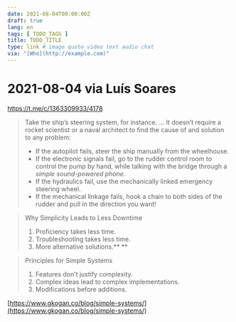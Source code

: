 ```yaml
---
date: 2021-08-04T00:00:00Z
draft: true
lang: en
tags: [ TODO_TAGS ]
title: TODO_TITLE
type: link # image quote video text audio chat
via: "[Who](http://example.com)"
---
```



# 2021-08-04 via Luís Soares
https://t.me/c/1363309933/4178


> Take the ship’s steering system, for instance. … It doesn’t require a rocket scientist or a naval architect to find the cause of and solution to any problem:
>
> * If the autopilot fails, steer the ship manually from the wheelhouse.
> * If the electronic signals fail, go to the rudder control room to control the pump by hand, while talking with the bridge through a _simple sound-powered phone_.
> * If the hydraulics fail, use the mechanically linked emergency steering wheel.
> * If the mechanical linkage fails, hook a chain to both sides of the rudder and pull in the direction you want!

> Why Simplicity Leads to Less Downtime
>
> 1. Proficiency takes less time.
> 2. Troubleshooting takes less time.
> 3. More alternative solutions.**
**

> Principles for Simple Systems
>
> 1. Features don’t justify complexity.
> 2. Complex ideas lead to complex implementations.
> 3. Modifications before additions.

[https://www.gkogan.co/blog/simple-systems/](https://www.gkogan.co/blog/simple-systems/)

